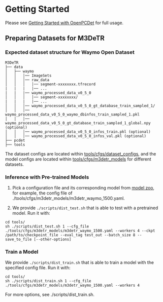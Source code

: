 # Getting Started
Please see [Getting Started with OpenPCDet](https://github.com/open-mmlab/OpenPCDet/blob/master/docs/GETTING_STARTED.md) for full usage.



## Preparing Datasets for M3DeTR

### Expected dataset structure for Waymo Open Dataset
```
M3DeTR
├── data
│   ├── waymo
│   │   │── ImageSets
│   │   │── raw_data
│   │   │   │── segment-xxxxxxxx.tfrecord
|   |   |   |── ...
|   |   |── waymo_processed_data_v0_5_0
│   │   │   │── segment-xxxxxxxx/
|   |   |   |── ...
│   │   │── waymo_processed_data_v0_5_0_gt_database_train_sampled_1/
│   │   │── waymo_processed_data_v0_5_0_waymo_dbinfos_train_sampled_1.pkl
│   │   │── waymo_processed_data_v0_5_0_gt_database_train_sampled_1_global.npy (optional)
│   │   │── waymo_processed_data_v0_5_0_infos_train.pkl (optional)
│   │   │── waymo_processed_data_v0_5_0_infos_val.pkl (optional)
├── pcdet
├── tools
```

The dataset configs are located within [tools/cfgs/dataset_configs](https://github.com/rayguan97/M3DeTR/blob/main/tools/cfgs/dataset_configs), 
and the model configs are located within [tools/cfgs/m3detr_models](https://github.com/rayguan97/M3DeTR/blob/main/tools/cfgs/m3detr_models) for different datasets. 


### Inference with Pre-trained Models

1. Pick a configuration file and its corresponding model from
  [model zoo](MODEL_ZOO.md),
  for example, the config file of ./tools/cfgs/m3detr_models/m3detr_waymo_1500.yaml.

2. We provide `./scripts/dist_test.sh` that is able to test with a pretrained model. Run it with:
```
cd tools/
sh ./scripts/dist_test.sh 1 --cfg_file ./tools/cfgs/m3detr_models/m3detr_waymo_1500.yaml --workers 4 --ckpt /path/to/checkpoint_file --eval_tag test_out --batch_size 8 --save_to_file [--other-options]
```

### Train a Model
We provide `./scripts/dist_train.sh` that is able to train a model with the specified config file. Run it with:
```
cd tools/
sh ./scripts/dist_train.sh 1 --cfg_file ./tools/cfgs/m3detr_models/m3detr_waymo_1500.yaml --workers 4
```
For more options, see ./scripts/dist_train.sh.